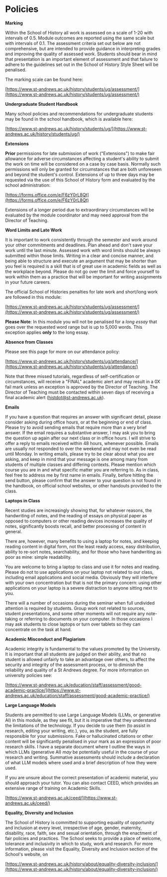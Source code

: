 # Policies 

**Marking**

Within the School of History all work is assessed on a scale of 1-20 with intervals of 0.5. Module outcomes are reported using the same scale but with intervals of 0.1. The assessment criteria set out below are not comprehensive, but are intended to provide guidance in interpreting grades and improving the quality of assessed work. Students should bear in mind that presentation is an important element of assessment and that failure to adhere to the guidelines set out in the School of History Style Sheet will be penalised.

The marking scale can be found here:

[https://www.st-andrews.ac.uk/history/students/ug/assessment/](https://www.st-andrews.ac.uk/history/students/ug/assessment/)

**Undergraduate Student Handbook**

Many school policies and recommendations for undergraduate students may be found in the school handbook, which is available here:

[https://www.st-andrews.ac.uk/history/students/ug/](https://www.st-andrews.ac.uk/history/students/ug/)

**Extensions**

**Prior** permissions for late submission of work ("Extensions") to make fair allowance for adverse circumstances affecting a student's ability to submit the work on time will be considered on a case by case basis. Normally such permissions will only be granted for circumstances that are both unforeseen and beyond the student's control. Extensions of up to three days may be requested via the use of this School of History form and evaluated by the school administration:

[https://forms.office.com/e/F6zY0rL8Qt](https://forms.office.com/e/F6zY0rL8Qt)

Extensions of a longer period due to extraordinary circumstances will be evaluated by the module coordinator and may need approval from the Director of Teaching.

**Word Limits and Late Work**

It is important to work consistently through the semester and work around your other commitments and deadlines. Plan ahead and don't save your work until the last minute. Assessed work with word limits should be always submitted within those limits. Writing in a clear and concise manner, and being able to structure and execute an argument that may be shorter than you feel is required is a skill that is of great use in academic fields as well as the workplace beyond. Please do not go over the limit and force yourself to work within them as a practice that will be important for writing assignments in your future careers. 

The official School of Histories penalties for late work and short/long work are followed in this module:

[https://www.st-andrews.ac.uk/history/students/ug/assessment/](https://www.st-andrews.ac.uk/history/students/ug/assessment/)

**Please Note**: In this module you will not be penalised for a *long essay* that goes over the requested word range but is up to 5,000 words. This exception applies **only** to the long essay.  

**Absence from Classes**

Please see this page for more on our attendance policy:

[https://www.st-andrews.ac.uk/history/students/ug/attendance/](https://www.st-andrews.ac.uk/history/students/ug/attendance/)

Note that three missed tutorials, regardless of self-certification or circumstances, will receive a "FINAL" academic alert and may result in a 0X fail mark unless an exception is approved by the Director of Teaching. The Director of Teaching must be contacted within seven days of receiving a final academic alert (histdot@st-andrews.ac.uk).


**Emails**

If you have a question that requires an answer with significant detail, please consider asking during office hours, or at the beginning or end of class. Please try to avoid sending emails that require more than a very brief answer. If the email requires a substantive answer, I may ask you to bring the question up again after our next class or in office hours. I will strive to offer a reply to emails received within 48 hours, whenever possible. Emails are usually not responded to over the weekend and may not even be read until Monday. In writing emails, please try to be clear about what you are asking, and keep in mind that your message is one among many from students of multiple classes and differing contexts. Please mention which course you are in and what specific matter you are referring to. As in class, feel free to address me by first name in emails. Finally, before hitting the send button, please confirm that the answer to your question is not found in the handbook, on official school websites, or other handouts provided to the class.

**Laptops in Class**

Recent studies are increasingly showing that, for whatever reasons, the handwriting of notes, and the reading of essays on physical paper as opposed to computers or other reading devices increases the quality of notes, significantly boosts recall, and better processing of content in general.

There are, however, many benefits to using a laptop for notes, and keeping reading content in digital form, not the least ready access, easy distribution, ability to re-sort notes, searchability, and for those who have handwriting as poor as mine: simple readability. 

You are welcome to bring a laptop to class and use it for notes and reading. Please do not to use applications on your laptop not related to our class, including email applications and social media. Obviously they will interfere with your own concentration but that is not the primary concern: using other applications on your laptop is a severe distraction to anyone sitting next to you.

There will a number of occasions during the seminar when full undivided attention is required by students. Group work not related to sources, student presentations, and some other moments will not require any note-taking or referring to documents on your computer. In those occasions I may ask students to close laptops or turn over tablets so they can concentrate on the task at hand.

**Academic Misconduct and Plagiarism**

Academic integrity is fundamental to the values promoted by the University. It is important that all students are judged on their ability, and that no student is allowed unfairly to take an advantage over others, to affect the security and integrity of the assessment process, or to diminish the reliability and quality of a St Andrews degree. For more information on university policies see:

[https://www.st-andrews.ac.uk/education/staff/assessment/good-academic-practice/](https://www.st-andrews.ac.uk/education/staff/assessment/good-academic-practice/)

**Large Language Models**

Students are permitted to use Large Language Models (LLMs, or generative AI) in this module, as they see fit, but it is imperative that they understand the limitations of the technology. If you decide to use them (to assist in research, editing your writing, etc.), you, as the student, are fully responsible for your submissions. Fake or hallucinated citations or other content will be significantly penalised in your mark as an expression of poor research skills. I have a separate document where I outline the ways in which LLMs (generative AI) *may* be potentially useful in the course of your research and writing. Summative assessments should include a declaration of what LLM models where used and a brief description of how they were used.

If you are unsure about the correct presentation of academic material, you should approach your tutor. You can also contact CEED, which provides an extensive range of training on Academic Skills.

[https://www.st-andrews.ac.uk/ceed/](https://www.st-andrews.ac.uk/ceed/)

**Equality, Diversity and Inclusion**

The School of History is committed to supporting equality of opportunity and inclusion at every level, irrespective of age, gender, maternity, disability, race, faith, sex and sexual orientation, through the enactment of fair policies and practices. The School seeks to provide a place of welcome, tolerance and inclusivity in which to study, work and research. For more information, please visit the Equality, Diversity and Inclusion section of the School's website, on 

[https://www.st-andrews.ac.uk/history/about/equality-diversity-inclusion/](https://www.st-andrews.ac.uk/history/about/equality-diversity-inclusion/)
